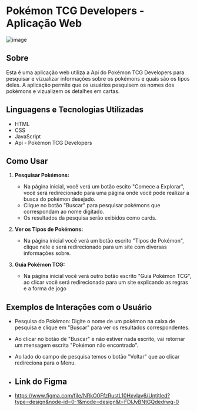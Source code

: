 # Pokémon TCG Developers - Aplicação Web

![image](https://github.com/pedrohenrqe/Site-API/assets/113317866/7e68e507-f889-4947-ac13-c4cdab6feb43)

## Sobre

Esta é uma aplicação web utiliza a Api do Pokémon TCG Developers para pesquisar e vizualizar informações sobre os pokémons e quais são os tipos deles. A aplicação permite que os usuários pesquisem os nomes dos pokémons e vizualizem os detalhes em cartas.

## Linguagens e Tecnologias Utilizadas

- HTML
- CSS
- JavaScript
- Api - Pokémon TCG Developers

## Como Usar

1. **Pesquisar Pokémons:**

   - Na página inicial, você verá um botão escito "Comece a Explorar", você será redirecionado para uma página onde você pode realizar a busca do pokémon desejado.
   - Clique no botão "Buscar" para pesquisar pokémons que correspondam ao nome digitado.
   - Os resultados da pesquisa serão exibidos como cards.

2. **Ver os Tipos de Pokémons:**

   - Na página inicial você verá um botão escrito "Tipos de Pokémon", clique nele e será redirecionado para um site com diversas informações sobre.

3. **Guia Pokémon TCG:**

   - Na página inicial você verá outro botão escrito "Guia Pokémon TCG", ao clicar você será redirecionado para um site explicando as regras e a forma de jogo

## Exemplos de Interações com o Usuário

- Pesquisa do Pokémon: Digite o nome de um pokémon na caixa de pesquisa e clique em "Buscar" para ver os resultados correspondentes.
- Ao clicar no botão de "Buscar" e não estiver nada escrito, vai retornar um mensagem escrita "Pokémon não encontrado".
- Ao lado do campo de pesquisa temos o botão "Voltar" que ao clicar redireciona para o Menu.

- ## Link do Figma

- https://www.figma.com/file/NRkO0FfzRustL10HxvIav6/Untitled?type=design&node-id=0-1&mode=design&t=FDlJyBNtGQdedrwg-0
